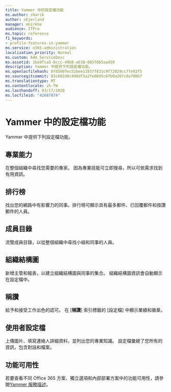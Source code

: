 ```yaml
---
title: Yammer 中的設定檔功能
ms.author: sharik
author: skjerland
manager: mnirkhe
audience: ITPro
ms.topic: reference
f1_keywords:
- profile-features-in-yammer
ms.service: o365-administration
localization_priority: Normal
ms.custom: Adm_ServiceDesc
ms.assetid: 1be9fca5-8ccc-49b8-a638-065f0b5aa450
description: Yammer 中提供下列設定檔功能。
ms.openlocfilehash: 0f85007ec52bee13557f831c9f72029cc7fe93f5
ms.sourcegitcommit: 83c602d9c498df5a2fe0095c6fb0a267c8a708b7
ms.translationtype: MT
ms.contentlocale: zh-TW
ms.lasthandoff: 03/17/2020
ms.locfileid: "42687874"
---
```

# <a name="profile-features-in-yammer"></a>Yammer 中的設定檔功能

Yammer 中提供下列設定檔功能。
 
## <a name="expertise"></a>專業能力

在整個組織中尋找您需要的專家。 因為專業技能可立即搜尋，所以可依需求找到有用資訊。

## <a name="leaderboards"></a>排行榜

找出您的網路中有影響力的同事。排行榜可顯示具有最多郵件、已回覆郵件和按讚郵件的人員。

## <a name="member-directory"></a>成員目錄

流覽成員目錄，以從整個組織中尋找小組和同事的人員。
  
## <a name="org-chart"></a>組織結構圖

新增主管和報表，以建立組織結構圖與同事的集合。 組織結構圖資訊會自動顯示在設定檔中。
  
## <a name="praise"></a>稱讚

給予和接受工作出色的認可。 在 [**稱讚**] 索引標籤的 [設定檔] 中顯示業績和徽章。
 
## <a name="user-profiles"></a>使用者設定檔

上傳圖片、填寫連絡人詳細資料，並列出您的專業知識。 設定檔彙總了您所有的資訊，包含對話和檔案。
  
## <a name="feature-availability"></a>功能可用性

若要查看不同 Office 365 方案、獨立選項和內部部署方案中的功能可用性，請參閱[Yammer 服務描述](yammer-service-description.md)。
  

